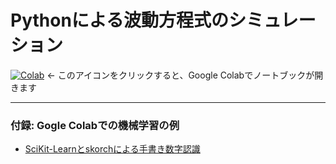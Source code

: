 # Pythonによる波動方程式のシミュレーション

[![Colab](https://colab.research.google.com/assets/colab-badge.svg)](https://colab.research.google.com/github/wistaria/wave/blob/master/notebooks/index.ipynb) ← このアイコンをクリックすると、Google Colabでノートブックが開きます

---

### 付録: Gogle Colabでの機械学習の例

* [SciKit-Learnとskorchによる手書き数字認識](https://colab.research.google.com/github/skorch-dev/skorch/blob/master/notebooks/MNIST.ipynb)
